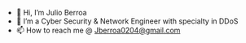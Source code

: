 - 👋 Hi, I’m Julio Berroa
- 👀 I’m a Cyber Security & Network Engineer  with specialty in DDoS
- 📫 How to reach me @ Jberroa0204@gmail.com

<!---
Jberroa/Jberroa is a ✨ special ✨ repository because its `README.md` (this file) appears on your GitHub profile.
You can click the Preview link to take a look at your changes.
--->
